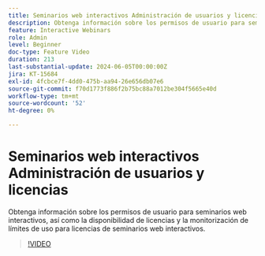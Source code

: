 ```yaml
---
title: Seminarios web interactivos Administración de usuarios y licencias
description: Obtenga información sobre los permisos de usuario para seminarios web interactivos, así como la disponibilidad de licencias y la monitorización de límites de uso para licencias de seminarios web interactivos.
feature: Interactive Webinars
role: Admin
level: Beginner
doc-type: Feature Video
duration: 213
last-substantial-update: 2024-06-05T00:00:00Z
jira: KT-15684
exl-id: 4fcbce7f-4dd0-475b-aa94-26e656db07e6
source-git-commit: f70d1773f886f2b75bc88a7012be304f5665e40d
workflow-type: tm+mt
source-wordcount: '52'
ht-degree: 0%

---
```


# Seminarios web interactivos Administración de usuarios y licencias

Obtenga información sobre los permisos de usuario para seminarios web interactivos, así como la disponibilidad de licencias y la monitorización de límites de uso para licencias de seminarios web interactivos.

>[!VIDEO](https://video.tv.adobe.com/v/3446119/?learn=on&captions=spa)
